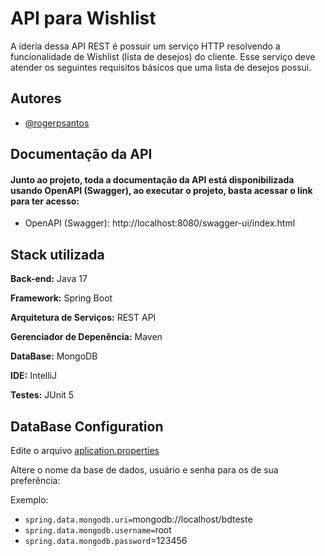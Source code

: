 
# API para Wishlist

A ideria dessa API REST é possuir um serviço HTTP resolvendo a funcionalidade de Wishlist (lista de desejos) do cliente. Esse serviço deve atender os seguintes requisitos básicos que uma lista de desejos possui.

## Autores

- [@rogerpsantos](https://github.com/rogerpsantos)


## Documentação da API

#### Junto ao projeto, toda a documentação da API está disponibilizada usando OpenAPI (Swagger), ao executar o projeto, basta acessar o link para ter acesso:
- OpenAPI (Swagger): http://localhost:8080/swagger-ui/index.html

## Stack utilizada


**Back-end:** Java 17

**Framework:** Spring Boot

**Arquitetura de Serviços:** REST API

**Gerenciador de Depenência:** Maven

**DataBase:** MongoDB

**IDE:** IntelliJ

**Testes:** JUnit 5


## DataBase Configuration

Edite o arquivo [aplication.properties](https://github.com/rogerpsantos/wishlistapi/blob/main/src/main/resources/application.properties)

Altere o nome da base de dados, usuário e senha para os de sua preferência:

Exemplo:
- `spring.data.mongodb.uri=`mongodb://localhost/bdteste
- `spring.data.mongodb.username=`root
- `spring.data.mongodb.password`=123456

